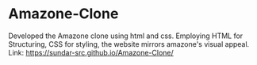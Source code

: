 # Amazone-Clone
Developed the Amazone clone using html and css. Employing HTML for Structuring, CSS for styling, the website mirrors amazone's visual appeal.
Link:  https://sundar-src.github.io/Amazone-Clone/
